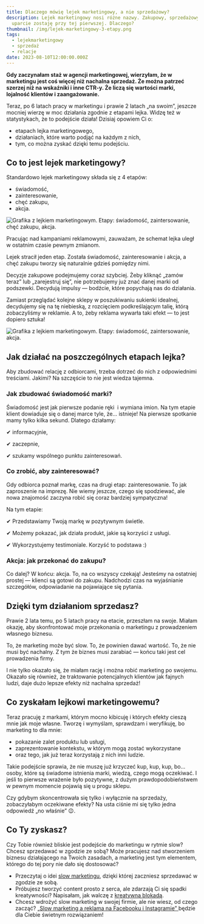 ```yaml
---
title: Dlaczego mówię lejek marketingowy, a nie sprzedażowy?
description: Lejek marketingowy nosi różne nazwy. Zakupowy, sprzedażowy… a ja
  uparcie zostaję przy tej pierwszej. Dlaczego?
thumbnail: /img/lejek-marketingowy-3-etapy.png
tags:
  - lejekmarketingowy
  - sprzedaż
  - relacje
date: 2023-08-10T12:00:00.000Z
---
```

**Gdy zaczynałam staż w agencji marketingowej, wierzyłam, że w marketingu jest coś więcej niż nachalna sprzedaż. Że można patrzeć szerzej niż na wskaźniki i inne CTR-y. Że liczą się wartości marki, lojalność klientów i zaangażowanie.**

Teraz, po 6 latach pracy w marketingu i prawie 2 latach „na swoim”, jeszcze mocniej wierzę w moc działania zgodnie z etapami lejka. Widzę też w statystykach, że to podejście działa! Dzisiaj opowiem Ci o:

* etapach lejka marketingowego, 
* działaniach, które warto podjąć na każdym z nich,
* tym, co można zyskać dzięki temu podejściu.

## Co to jest lejek marketingowy?

Standardowo lejek marketingowy składa się z 4 etapów:

* świadomość,
* zainteresowanie,
* chęć zakupu,
* akcja.

![Grafika z lejkiem marketingowym. Etapy: świadomość, zaintersowanie, chęć zakupu, akcja.](/img/lejek-marketingowy-4-etapy.png "lejek-marketingowy-4-etapy")

Pracując nad kampaniami reklamowymi, zauważam, że schemat lejka uległ w ostatnim czasie pewnym zmianom. 

Lejek stracił jeden etap. Została świadomość, zainteresowanie i akcja, a chęć zakupu tworzy się naturalnie gdzieś pomiędzy nimi. 

Decyzje zakupowe podejmujemy coraz szybciej. Żeby kliknąć „zamów teraz” lub „zarejestruj się”, nie potrzebujemy już znać danej marki od podszewki. Decydują impulsy — bodźcie, które popychają nas do działania. 

Zamiast przeglądać kolejne sklepy w poszukiwaniu sukienki idealnej, decydujemy się na tę niebieską, z rozcięciem podkreślającym talię, którą zobaczyliśmy w reklamie. A to, żeby reklama wywarła taki efekt — to jest dopiero sztuka!

![Grafika z lejkiem marketingowym. Etapy: świadomość, zaintersowanie, akcja.](/img/lejek-marketingowy-3-etapy.png "lejek-marketingowy-3-etapy")

## Jak działać na poszczególnych etapach lejka?

Aby zbudować relację z odbiorcami, trzeba dotrzeć do nich z odpowiednimi treściami. Jakimi? Na szczęście to nie jest wiedza tajemna.

### Jak zbudować świadomość marki?

Świadomość jest jak pierwsze podanie ręki  i wymiana imion. Na tym etapie klient dowiaduje się o danej marce tyle, że… istnieje! Na pierwsze spotkanie mamy tylko kilka sekund. Dlatego działamy:

✔ informacyjnie, 

✔ zaczepnie, 

✔ szukamy wspólnego punktu zainteresowań.

### Co zrobić, aby zainteresować?

Gdy odbiorca poznał markę, czas na drugi etap: zainteresowanie. To jak zaproszenie na imprezę. Nie wiemy jeszcze, czego się spodziewać, ale nowa znajomość zaczyna robić się coraz bardziej sympatyczna! 

Na tym etapie:

✔ Przedstawiamy Twoją markę w pozytywnym świetle. 

✔ Możemy pokazać, jak działa produkt, jakie są korzyści z usługi. 

✔ Wykorzystujemy testimoniale. Korzyść to podstawa :)

### Akcja: jak przekonać do zakupu?

Co dalej? W końcu: akcja. To, na co wszyscy czekają! Jesteśmy na ostatniej prostej — klienci są gotowi do zakupu. Nadchodzi czas na wyjaśnianie szczegółów, odpowiadanie na pojawiające się pytania.

## Dzięki tym działaniom sprzedasz?

Prawie 2 lata temu, po 5 latach pracy na etacie, przeszłam na swoje. Miałam okazję, aby skonfrontować moje przekonania o marketingu z prowadzeniem własnego biznesu. 

To, że marketing może być slow. To, że powinien dawać wartość. To, że nie musi być nachalny. Z tym że biznes musi zarabiać — końcu taki jest cel prowadzenia firmy.

I nie tylko okazało się, że miałam rację i można robić marketing po swojemu. Okazało się również, że traktowanie potencjalnych klientów jak fajnych ludzi, daje dużo lepsze efekty niż nachalna sprzedaż!

## Co zyskałam lejkowi marketingowemu?

Teraz pracuję z markami, którym mocno kibicuję i których efekty cieszą mnie jak moje własne. Tworzę i wymyślam, sprawdzam i weryfikuję, bo marketing to dla mnie:

* pokazanie zalet produktu lub usługi,
* zaprezentowanie kontekstu, w którym mogą zostać wykorzystane 
* oraz tego, jak już teraz korzystają z nich inni ludzie.

Takie podejście sprawia, że nie muszę już krzyczeć kup, kup, kup, bo… osoby, które są świadome istnienia marki, wiedzą, czego mogą oczekiwać. I jeśli to pierwsze wrażenie było pozytywne, z dużym prawdopodobieństwem w pewnym momencie pojawią się u progu sklepu.

Czy gdybym skoncentrowała się tylko i wyłącznie na sprzedaży, zobaczyłabym oczekiwane efekty? Na usta ciśnie mi się tylko jedna odpowiedź „no właśnie” 😉.

## Co Ty zyskasz?

Czy Tobie również bliskie jest podejście do marketingu w rytmie slow? Chcesz sprzedawać w zgodzie ze sobą? Może pracujesz nad stworzeniem biznesu działającego na Twoich zasadach, a marketing jest tym elementem, którego do tej pory nie dało się dostosować?

* Przeczytaj o idei [slow marketingu](https://adrianna.com.pl/blog/slow-marketing-co-to/), dzięki której zaczniesz sprzedawać w zgodzie ze sobą.
* Próbujesz tworzyć content prosto z serca, ale zdarzają Ci się spadki kreatywności? Napisałam, jak walczę z [kreatywną blokadą](https://adrianna.com.pl/blog/kreatywna-blokada-jak-sobie-z-ni%C4%85-poradzi%C4%87/).
* Chcesz wdrożyć slow marketing w swojej firmie, ale nie wiesz, od czego zacząć? [„Slow marketing a reklama na Facebooku i Instagramie” ](https://ebook.adrianna.com.pl/)będzie dla Ciebie świetnym rozwiązaniem!